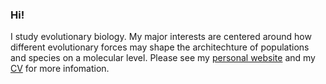 ### Hi!
I study evolutionary biology. My major interests are centered around how different evolutionary forces may shape the architechture of populations and species on a molecular level. Please see my [personal website](https://kpsimonlin.github.io/) and my [CV](https://github.com/kpsimonlin/CV) for more infomation.
